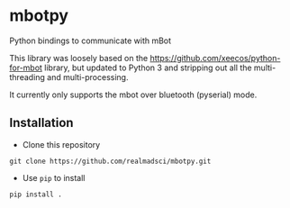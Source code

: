# mbotpy
Python bindings to communicate with mBot

This library was loosely based on the https://github.com/xeecos/python-for-mbot
library, but updated to Python 3 and stripping out all the
multi-threading and multi-processing.

It currently only supports the mbot over bluetooth (pyserial) mode.

## Installation

- Clone this repository

```git clone https://github.com/realmadsci/mbotpy.git```

- Use `pip` to install

```pip install .```

